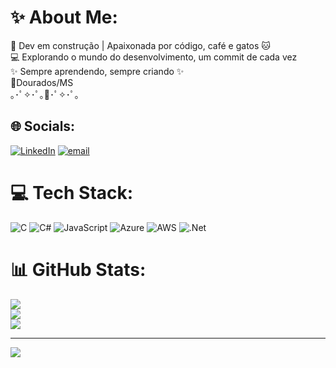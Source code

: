 # ✨ About Me:
🍓 Dev em construção | Apaixonada por código, café e gatos 🐱<br> 💻 Explorando o mundo do desenvolvimento, um commit de cada vez<br>✨ Sempre aprendendo, sempre criando ✨<br>📍Dourados/MS<br>｡･ﾟ✧･ﾟ｡🍓･ﾟ✧･ﾟ｡ <br>


## 🌐 Socials:
[![LinkedIn](https://img.shields.io/badge/LinkedIn-%230077B5.svg?logo=linkedin&logoColor=white)](https://www.linkedin.com/in/izabella-miranda-a358032a8/) [![email](https://img.shields.io/badge/Email-D14836?logo=gmail&logoColor=white)](mailto:mirandaizabella14@gmail.com) 

# 💻 Tech Stack:
![C](https://img.shields.io/badge/c-%2300599C.svg?style=for-the-badge&logo=c&logoColor=white) ![C#](https://img.shields.io/badge/c%23-%23239120.svg?style=for-the-badge&logo=csharp&logoColor=white) ![JavaScript](https://img.shields.io/badge/javascript-%23323330.svg?style=for-the-badge&logo=javascript&logoColor=%23F7DF1E) ![Azure](https://img.shields.io/badge/azure-%230072C6.svg?style=for-the-badge&logo=microsoftazure&logoColor=white) ![AWS](https://img.shields.io/badge/AWS-%23FF9900.svg?style=for-the-badge&logo=amazon-aws&logoColor=white) ![.Net](https://img.shields.io/badge/.NET-5C2D91?style=for-the-badge&logo=.net&logoColor=white)
# 📊 GitHub Stats:
![](https://github-readme-stats.vercel.app/api?username=bellchilk&theme=dark&hide_border=false&include_all_commits=false&count_private=false)<br/>
![](https://nirzak-streak-stats.vercel.app/?user=bellchilk&theme=dark&hide_border=false)<br/>
![](https://github-readme-stats.vercel.app/api/top-langs/?username=bellchilk&theme=dark&hide_border=false&include_all_commits=false&count_private=false&layout=compact)

---
[![](https://visitcount.itsvg.in/api?id=bellchilk&icon=0&color=0)](https://visitcount.itsvg.in)

<!-- Proudly created with GPRM ( https://gprm.itsvg.in ) -->
